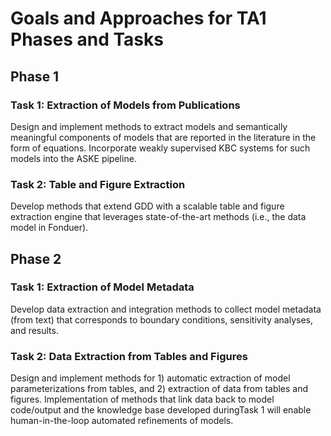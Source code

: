 # Goals and Approaches for TA1 Phases and Tasks

## Phase 1
### Task 1: Extraction of Models from Publications
Design and implement methods to extract models and semantically meaningful components of models that are reported in the literature in the form of equations. Incorporate weakly supervised KBC systems for such models into the ASKE pipeline.

### Task 2: Table and Figure Extraction
Develop methods that extend GDD with a scalable table and figure extraction engine that leverages state-of-the-art methods (i.e., the data model in Fonduer).

## Phase 2
### Task 1: Extraction of Model Metadata
Develop data extraction and integration methods to collect model metadata (from text) that corresponds to boundary conditions, sensitivity analyses, and results.

### Task 2: Data Extraction from Tables and Figures
Design and implement methods for 1) automatic extraction of model parameterizations from tables, and 2) extraction of data from  tables and figures. Implementation of methods that link data back to model code/output and the knowledge base developed  duringTask 1 will enable human-in-the-loop automated refinements of models.
